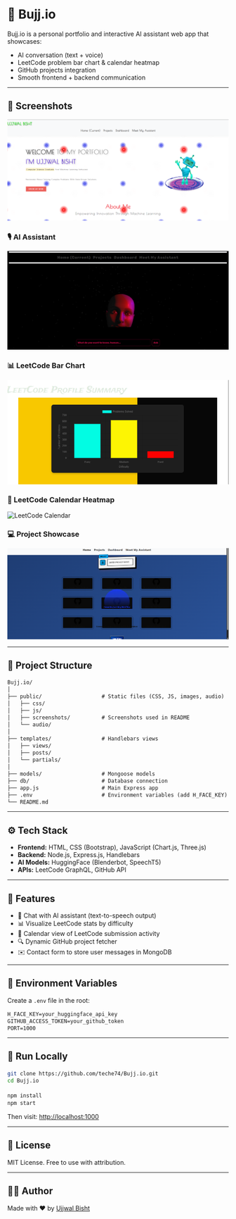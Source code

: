 # 🚀 Bujj.io 

Bujj.io is a personal portfolio and interactive AI assistant web app that showcases:
- AI conversation (text + voice)
- LeetCode problem bar chart & calendar heatmap
- GitHub projects integration
- Smooth frontend + backend communication


---

## 📸 Screenshots


![alt text](image.png)

### 🎙️ AI Assistant
![AI Assistant Screenshot](demo_images/assistant.png)

### 📊 LeetCode Bar Chart
![LeetCode Chart](demo_images/leet_chart.png)

### 📆 LeetCode Calendar Heatmap
![LeetCode Calendar](./public/screenshots/leetcode-calendar.png)

### 💻 Project Showcase
![Projects](demo_images/projects.png)

---

## 📁 Project Structure

```
Bujj.io/
│
├── public/                   # Static files (CSS, JS, images, audio)
│   ├── css/
│   ├── js/
│   ├── screenshots/          # Screenshots used in README
│   └── audio/
│
├── templates/                # Handlebars views
│   ├── views/
│   ├── posts/
│   └── partials/
│
├── models/                   # Mongoose models
├── db/                       # Database connection
├── app.js                    # Main Express app
├── .env                      # Environment variables (add H_FACE_KEY)
└── README.md
```

---

## ⚙️ Tech Stack

- **Frontend:** HTML, CSS (Bootstrap), JavaScript (Chart.js, Three.js)
- **Backend:** Node.js, Express.js, Handlebars
- **AI Models:** HuggingFace (Blenderbot, SpeechT5)
- **APIs:** LeetCode GraphQL, GitHub API

---

## 🧠 Features

- 🎤 Chat with AI assistant (text-to-speech output)
- 📊 Visualize LeetCode stats by difficulty
- 📅 Calendar view of LeetCode submission activity
- 🔍 Dynamic GitHub project fetcher
- ✉️ Contact form to store user messages in MongoDB

---

## 🔐 Environment Variables

Create a `.env` file in the root:

```
H_FACE_KEY=your_huggingface_api_key
GITHUB_ACCESS_TOKEN=your_github_token
PORT=1000
```

---

## 🚀 Run Locally

```bash
git clone https://github.com/teche74/Bujj.io.git
cd Bujj.io

npm install
npm start
```

Then visit: [http://localhost:1000](http://localhost:1000)

---

## 📝 License

MIT License. Free to use with attribution.

---

## 🙋‍♂️ Author

Made with ❤️ by [Ujjwal Bisht](https://github.com/teche74)
